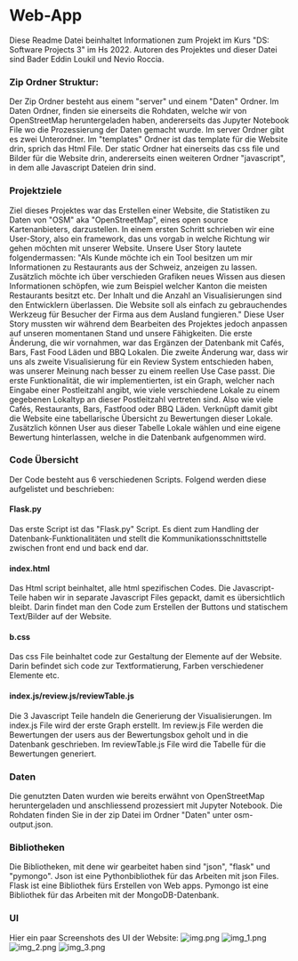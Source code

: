 # Web-App
Diese Readme Datei beinhaltet Informationen zum Projekt im Kurs "DS: Software Projects 3" im Hs 2022.
Autoren des Projektes und dieser Datei sind Bader Eddin Loukil und Nevio Roccia. 

### Zip Ordner Struktur:

Der Zip Ordner besteht aus einem "server" und einem "Daten" Ordner. Im Daten Ordner, finden sie einerseits
die Rohdaten, welche wir von OpenStreetMap heruntergeladen haben, andererseits das Jupyter Notebook File
wo die Prozessierung der Daten gemacht wurde. 
Im server Ordner gibt es zwei Unterordner. Im "templates" Ordner ist das template für die Website drin,
sprich das Html File. Der static Ordner hat einerseits das css file und Bilder für die Website drin, 
andererseits einen weiteren Ordner "javascript", in dem alle Javascript Dateien drin sind. 

### Projektziele

Ziel dieses Projektes war das Erstellen einer Website, die Statistiken zu Daten von "OSM" aka 
"OpenStreetMap", eines open source Kartenanbieters, darzustellen. In einem ersten Schritt schrieben 
wir eine User-Story, also ein framework, das uns vorgab in welche Richtung wir gehen möchten mit unserer
Website. Unsere User Story lautete folgendermassen: "Als Kunde möchte ich ein Tool besitzen um mir 
Informationen zu Restaurants aus der Schweiz, anzeigen zu lassen. Zusätzlich möchte ich über verschieden 
Grafiken neues Wissen aus diesen Informationen schöpfen, wie zum Beispiel welcher Kanton die meisten 
Restaurants besitzt etc. Der Inhalt und die Anzahl an Visualisierungen sind den Entwicklern überlassen. 
Die Website soll als einfach zu gebrauchendes Werkzeug für Besucher der Firma aus dem Ausland fungieren."
Diese User Story mussten wir während dem Bearbeiten des Projektes jedoch anpassen auf unseren momentanen 
Stand und unsere Fähigkeiten. Die erste Änderung, die wir vornahmen, war das Ergänzen der Datenbank mit Cafés,
Bars, Fast Food Läden und BBQ Lokalen. Die zweite Änderung war, dass wir uns als zweite Visualisierung für 
ein Review System entschieden haben, was unserer Meinung nach besser zu einem reellen Use Case passt. 
Die erste Funktionalität, die wir implementierten, ist ein Graph, welcher nach Eingabe einer Postleitzahl 
angibt, wie viele verschiedene Lokale zu einem gegebenen Lokaltyp an dieser Postleitzahl vertreten sind.
Also wie viele Cafés, Restaurants, Bars, Fastfood oder BBQ Läden. Verknüpft damit gibt die Website eine 
tabellarische Übersicht zu Bewertungen dieser Lokale. Zusätzlich können User aus dieser Tabelle Lokale wählen 
und eine eigene Bewertung hinterlassen, welche in die Datenbank aufgenommen wird. 

### Code Übersicht

Der Code besteht aus 6 verschiedenen Scripts. Folgend werden diese aufgelistet und beschrieben:

#### Flask.py

Das erste Script ist das "Flask.py" Script. Es dient zum Handling der Datenbank-Funktionalitäten und stellt 
die Kommunikationsschnittstelle zwischen front end und back end dar.

#### index.html

Das Html script beinhaltet, alle html spezifischen Codes. Die Javascript-Teile haben wir in separate 
Javascript Files gepackt, damit es übersichtlich bleibt. Darin findet man den Code zum Erstellen der Buttons und 
statischem Text/Bilder auf der Website.

#### b.css

Das css File beinhaltet code zur Gestaltung der Elemente auf der Website. Darin befindet sich code zur Textformatierung,
Farben verschiedener Elemente etc.

#### index.js/review.js/reviewTable.js

Die 3 Javascript Teile handeln die Generierung der Visualisierungen. Im index.js File wird der erste Graph erstellt.
Im review.js File werden die Bewertungen der users aus der Bewertungsbox geholt und in die Datenbank geschrieben.
Im reviewTable.js File wird die Tabelle für die Bewertungen generiert.


### Daten
Die genutzten Daten wurden wie bereits erwähnt von OpenStreetMap heruntergeladen und anschliessend prozessiert mit
Jupyter Notebook. Die Rohdaten finden Sie in der zip Datei im Ordner "Daten" unter osm-output.json. 

### Bibliotheken

Die Bibliotheken, mit dene wir gearbeitet haben sind "json", "flask" und "pymongo".
Json ist eine Pythonbibliothek für das Arbeiten mit json Files.
Flask ist eine Bibliothek fürs Erstellen von Web apps.
Pymongo ist eine Bibliothek für das Arbeiten mit der MongoDB-Datenbank. 

### UI
Hier ein paar Screenshots des UI der Website:
![img.png](img.png)
![img_1.png](img_1.png)
![img_2.png](img_2.png)
![img_3.png](img_3.png)

